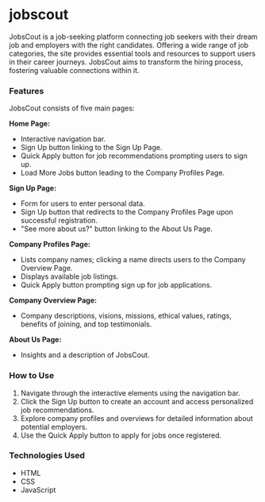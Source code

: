 # jobscout
JobsCout is a job-seeking platform connecting job seekers with their dream job and employers with the right candidates. Offering a wide range of job categories, the site provides essential tools and resources to support users in their career journeys. JobsCout aims to transform the hiring process, fostering valuable connections within it.

### Features
JobsCout consists of five main pages:

**Home Page:**
- Interactive navigation bar.
- Sign Up button linking to the Sign Up Page.
- Quick Apply button for job recommendations prompting users to sign up.
- Load More Jobs button leading to the Company Profiles Page.

**Sign Up Page:**
- Form for users to enter personal data.
- Sign Up button that redirects to the Company Profiles Page upon successful registration.
- "See more about us?" button linking to the About Us Page.

**Company Profiles Page:**
- Lists company names; clicking a name directs users to the Company Overview Page.
- Displays available job listings.
- Quick Apply button prompting sign up for job applications.

**Company Overview Page:**
- Company descriptions, visions, missions, ethical values, ratings, benefits of joining, and top testimonials.

**About Us Page:**
- Insights and a description of JobsCout.

### How to Use
1. Navigate through the interactive elements using the navigation bar.
2. Click the Sign Up button to create an account and access personalized job recommendations.
3. Explore company profiles and overviews for detailed information about potential employers.
4. Use the Quick Apply button to apply for jobs once registered.

### Technologies Used
- HTML
- CSS
- JavaScript
